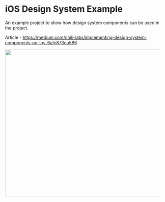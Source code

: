 # iOS Design System Example
An example project to show how design system components can be used in the project.

Article - https://medium.com/chili-labs/implementing-design-system-components-on-ios-6afe873ea586

<img src="Demo/mockup.gif" width="600" height="480">
